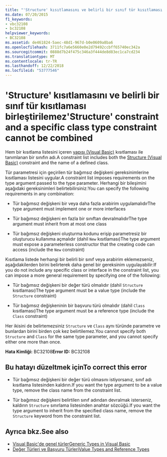 ```yaml
---
title: "'Structure' kısıtlamasını ve belirli bir sınıf tür kısıtlaması birleştirilemez"
ms.date: 07/20/2015
f1_keywords:
- vbc32108
- bc32108
helpviewer_keywords:
- BC32108
ms.assetid: de461824-5aec-48d1-967d-b0e0609a8ba6
ms.openlocfilehash: 3711fc7a6e5660e0e2d79492ccbff65740ec342a
ms.sourcegitcommit: 0888d7b24f475c346a3f444de8d83ec1ca7cd234
ms.translationtype: MT
ms.contentlocale: tr-TR
ms.lasthandoff: 12/22/2018
ms.locfileid: "53777546"
---
```

# <a name="structure-constraint-and-a-specific-class-type-constraint-cannot-be-combined"></a><span data-ttu-id="c7fae-102">'Structure' kısıtlamasını ve belirli bir sınıf tür kısıtlaması birleştirilemez</span><span class="sxs-lookup"><span data-stu-id="c7fae-102">'Structure' constraint and a specific class type constraint cannot be combined</span></span>
<span data-ttu-id="c7fae-103">Hem bir kısıtlama listesini içeren [yapısı (Visual Basic)](../../visual-basic/language-reference/statements/structure-statement.md) kısıtlaması ile tanımlanan bir sınıfın adı.</span><span class="sxs-lookup"><span data-stu-id="c7fae-103">A constraint list includes both the [Structure (Visual Basic)](../../visual-basic/language-reference/statements/structure-statement.md) constraint and the name of a defined class.</span></span>  
  
 <span data-ttu-id="c7fae-104">Tür parametresi için geçirilen tür bağımsız değişkeni gereksinimlerine kısıtlaması listesini uygular.</span><span class="sxs-lookup"><span data-stu-id="c7fae-104">A constraint list imposes requirements on the type argument passed to the type parameter.</span></span> <span data-ttu-id="c7fae-105">Herhangi bir bileşimini aşağıdaki gereksinimleri belirtebilirsiniz:</span><span class="sxs-lookup"><span data-stu-id="c7fae-105">You can specify the following requirements in any combination:</span></span>  
  
-   <span data-ttu-id="c7fae-106">Tür bağımsız değişkeni bir veya daha fazla arabirim uygulamalıdır</span><span class="sxs-lookup"><span data-stu-id="c7fae-106">The type argument must implement one or more interfaces</span></span>  
  
-   <span data-ttu-id="c7fae-107">Tür bağımsız değişkeni en fazla bir sınıftan devralmalıdır</span><span class="sxs-lookup"><span data-stu-id="c7fae-107">The type argument must inherit from at most one class</span></span>  
  
-   <span data-ttu-id="c7fae-108">Tür bağımsız değişkeni oluşturma kodunu erişip parametresiz bir oluşturucu kullanıma açmalıdır (dahil `New` kısıtlaması)</span><span class="sxs-lookup"><span data-stu-id="c7fae-108">The type argument must expose a parameterless constructor that the creating code can access (include the `New` constraint)</span></span>  
  
 <span data-ttu-id="c7fae-109">Kısıtlama listede herhangi bir belirli bir sınıf veya arabirim eklemezseniz, aşağıdakilerden birini belirterek daha genel bir gereksinim uygulayabilir:</span><span class="sxs-lookup"><span data-stu-id="c7fae-109">If you do not include any specific class or interface in the constraint list, you can impose a more general requirement by specifying one of the following:</span></span>  
  
-   <span data-ttu-id="c7fae-110">Tür bağımsız değişkeni bir değer türü olmalıdır (dahil `Structure` kısıtlaması)</span><span class="sxs-lookup"><span data-stu-id="c7fae-110">The type argument must be a value type (include the `Structure` constraint)</span></span>  
  
-   <span data-ttu-id="c7fae-111">Tür bağımsız değişkeninin bir başvuru türü olmalıdır (dahil `Class` kısıtlaması)</span><span class="sxs-lookup"><span data-stu-id="c7fae-111">The type argument must be a reference type (include the `Class` constraint)</span></span>  
  
 <span data-ttu-id="c7fae-112">Her ikisini de belirtemezsiniz `Structure` ve `Class` aynı türünde parametre ve bunlardan birini birden çok kez belirtilemez.</span><span class="sxs-lookup"><span data-stu-id="c7fae-112">You cannot specify both `Structure` and `Class` for the same type parameter, and you cannot specify either one more than once.</span></span>  
  
 <span data-ttu-id="c7fae-113">**Hata Kimliği:** BC32108</span><span class="sxs-lookup"><span data-stu-id="c7fae-113">**Error ID:** BC32108</span></span>  
  
## <a name="to-correct-this-error"></a><span data-ttu-id="c7fae-114">Bu hatayı düzeltmek için</span><span class="sxs-lookup"><span data-stu-id="c7fae-114">To correct this error</span></span>  
  
-   <span data-ttu-id="c7fae-115">Tür bağımsız değişkeni bir değer türü olmasını istiyorsanız, sınıf adı kısıtlama listesinden kaldırın.</span><span class="sxs-lookup"><span data-stu-id="c7fae-115">If you want the type argument to be a value type, remove the class name from the constraint list.</span></span>  
  
-   <span data-ttu-id="c7fae-116">Tür bağımsız değişkeni belirtilen sınıf adından devralmak isterseniz, kaldırın `Structure` sınırlama listesinden anahtar sözcüğü.</span><span class="sxs-lookup"><span data-stu-id="c7fae-116">If you want the type argument to inherit from the specified class name, remove the `Structure` keyword from the constraint list.</span></span>  
  
## <a name="see-also"></a><span data-ttu-id="c7fae-117">Ayrıca bkz.</span><span class="sxs-lookup"><span data-stu-id="c7fae-117">See also</span></span>

- [<span data-ttu-id="c7fae-118">Visual Basic'de genel türler</span><span class="sxs-lookup"><span data-stu-id="c7fae-118">Generic Types in Visual Basic</span></span>](../../visual-basic/programming-guide/language-features/data-types/generic-types.md)  
- [<span data-ttu-id="c7fae-119">Değer Türleri ve Başvuru Türleri</span><span class="sxs-lookup"><span data-stu-id="c7fae-119">Value Types and Reference Types</span></span>](../../visual-basic/programming-guide/language-features/data-types/value-types-and-reference-types.md)
